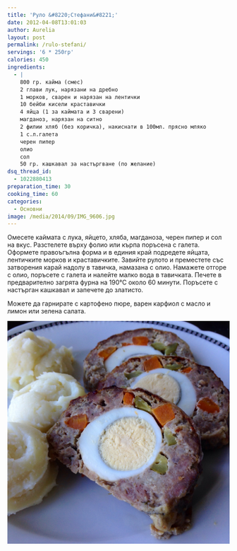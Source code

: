 ```yaml
---
title: 'Руло &#8220;Стефани&#8221;'
date: 2012-04-08T13:01:03
author: Aurelia
layout: post
permalink: /rulo-stefani/
servings: '6 * 250гр'
calories: 450
ingredients:
  - |
    800 гр. кайма (смес)
    2 глави лук, нарязани на дребно
    1 морков, сварен и нарязан на лентички
    10 бейби кисели краставички
    4 яйца (1 за каймата и 3 сварени)
    магданоз, нарязан на ситно
    2 филии хляб (без коричка), накиснати в 100мл. прясно мляко
    1 с.л.галета
    черен пипер
    олио
    сол
    50 гр. кашкавал за настъргване (по желание)
dsq_thread_id:
  - 1022880413
preparation_time: 30
cooking_time: 60
categories:
  - Основни
image: /media/2014/09/IMG_9606.jpg
---
```

Омесете каймата с лука, яйцето, хляба, магданоза, черен пипер и сол на вкус. Разстелете върху фолио или кърпа поръсена с галета. Оформете правоъгълна форма и в единия край подредете яйцата, лентичките морков и краставичките. Завийте рулото и преместете със затворения карай надолу в тавичка, намазана с олио. Намажете отгоре с олио, поръсете с галета и налейте малко вода в тавичката. Печете в предварително загрята фурна на 190°С около 60 минути. Поръсете с настърган кашкавал и запечете до златисто.
  
Можете да гарнирате с картофено пюре, варен карфиол с масло и лимон или зелена салата.

<img src="/media/2014/09/IMG_9608.jpg" alt="IMG_9608.JPG" class="alignnone size-full" />
